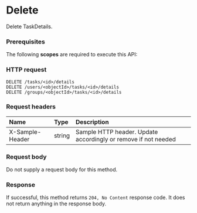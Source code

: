 # Delete

Delete TaskDetails.
### Prerequisites
The following **scopes** are required to execute this API: 
### HTTP request
<!-- { "blockType": "ignored" } -->
```http
DELETE /tasks/<id>/details
DELETE /users/<objectId>/tasks/<id>/details
DELETE /groups/<objectId>/tasks/<id>/details

```
### Request headers
| Name       | Type | Description|
|:---------------|:--------|:----------|
| X-Sample-Header  | string  | Sample HTTP header. Update accordingly or remove if not needed|

### Request body
Do not supply a request body for this method.


### Response
If successful, this method returns `204, No Content` response code. It does not return anything in the response body.


<!-- uuid: cdc0405c-c9c3-412f-ad9c-011520840457
2015-10-19 08:46:50 UTC -->
<!-- {
  "type": "#page.annotation",
  "description": "Delete",
  "keywords": "",
  "section": "documentation",
  "tocPath": ""
}-->
